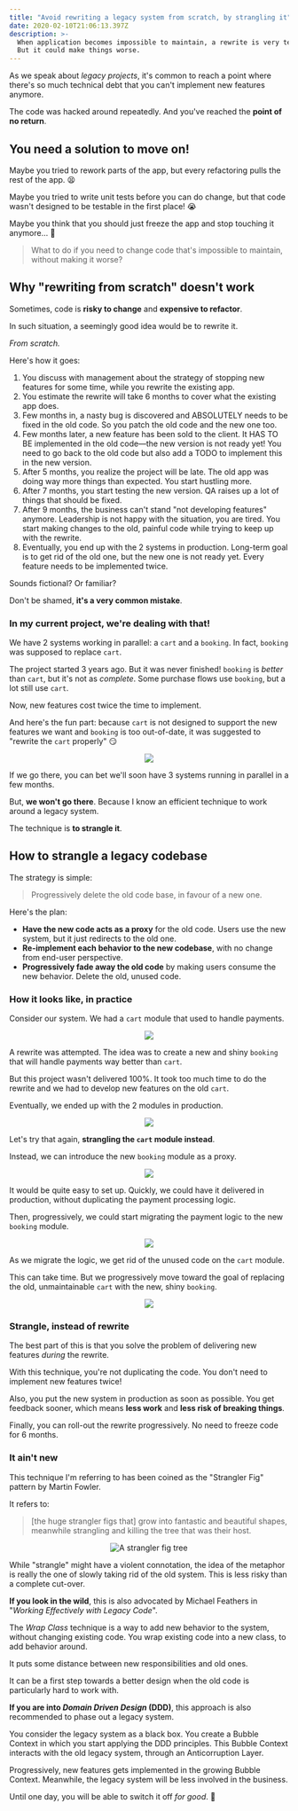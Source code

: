 ```yaml
---
title: "Avoid rewriting a legacy system from scratch, by strangling it"
date: 2020-02-10T21:06:13.397Z
description: >-
  When application becomes impossible to maintain, a rewrite is very tempting.
  But it could make things worse.
---
```


As we speak about _legacy projects_, it's common to reach a point where there's so much technical debt that you can't implement new features anymore.

The code was hacked around repeatedly. And you've reached the **point of no return**.

## You need a solution to move on!

Maybe you tried to rework parts of the app, but every refactoring pulls the rest of the app. 😫

Maybe you tried to write unit tests before you can do change, but that code wasn't designed to be testable in the first place! 😭

Maybe you think that you should just freeze the app and stop touching it anymore… 😬

> What to do if you need to change code that's impossible to maintain, without making it worse?

## Why "rewriting from scratch" doesn't work

Sometimes, code is **risky to change** and **expensive to refactor**.

In such situation, a seemingly good idea would be to rewrite it.

_From scratch._

Here's how it goes:

1. You discuss with management about the strategy of stopping new features for some time, while you rewrite the existing app.
2. You estimate the rewrite will take 6 months to cover what the existing app does.
3. Few months in, a nasty bug is discovered and ABSOLUTELY needs to be fixed in the old code. So you patch the old code and the new one too.
4. Few months later, a new feature has been sold to the client. It HAS TO BE implemented in the old code—the new version is not ready yet! You need to go back to the old code but also add a TODO to implement this in the new version.
5. After 5 months, you realize the project will be late. The old app was doing way more things than expected. You start hustling more.
6. After 7 months, you start testing the new version. QA raises up a lot of things that should be fixed.
7. After 9 months, the business can't stand "not developing features" anymore. Leadership is not happy with the situation, you are tired. You start making changes to the old, painful code while trying to keep up with the rewrite.
8. Eventually, you end up with the 2 systems in production. Long-term goal is to get rid of the old one, but the new one is not ready yet. Every feature needs to be implemented twice.

Sounds fictional? Or familiar?

Don't be shamed, **it's a very common mistake**.

### In my current project, we're dealing with that!

We have 2 systems working in parallel: a `cart` and a `booking`. In fact, `booking` was supposed to replace `cart`.

The project started 3 years ago. But it was never finished! `booking` is _better_ than `cart`, but it's not as _complete_. Some purchase flows use `booking`, but a lot still use `cart`.

Now, new features cost twice the time to implement.

And here's the fun part: because `cart` is not designed to support the new features we want and `booking` is too out-of-date, it was suggested to "rewrite the `cart` properly" 😏

<p style="text-align: center">
 <img src="/assets/no-way.gif" />
</p>

If we go there, you can bet we'll soon have 3 systems running in parallel in a few months.

But, **we won't go there**. Because I know an efficient technique to work around a legacy system.

The technique is **to strangle it**.

## How to strangle a legacy codebase

The strategy is simple:

> Progressively delete the old code base, in favour of a new one.

Here's the plan:

- **Have the new code acts as a proxy** for the old code. Users use the new system, but it just redirects to the old one.
- **Re-implement each behavior to the new codebase**, with no change from end-user perspective.
- **Progressively fade away the old code** by making users consume the new behavior. Delete the old, unused code.

### How it looks like, in practice

Consider our system. We had a `cart` module that used to handle payments.

<p style="text-align: center">
 <img src="./1-cart.svg" />
</p>

A rewrite was attempted. The idea was to create a new and shiny `booking` that will handle payments way better than `cart`.

But this project wasn't delivered 100%. It took too much time to do the rewrite and we had to develop new features on the old `cart`.

Eventually, we ended up with the 2 modules in production.

<p style="text-align: center">
 <img src="./2-rewrite-attempt.svg" />
</p>

Let's try that again, **strangling the `cart` module instead**.

Instead, we can introduce the new `booking` module as a proxy.

<p style="text-align: center">
 <img src="./3-strangle-with-booking.svg" />
</p>

It would be quite easy to set up. Quickly, we could have it delivered in production, without duplicating the payment processing logic.

Then, progressively, we could start migrating the payment logic to the new `booking` module.

<p style="text-align: center">
 <img src="./4-progressive-strangling.svg" />
</p>

As we migrate the logic, we get rid of the unused code on the `cart` module.

This can take time. But we progressively move toward the goal of replacing the old, unmaintainable `cart` with the new, shiny `booking`.

<p style="text-align: center">
 <img src="./5-booking.svg" />
</p>

### Strangle, instead of rewrite

The best part of this is that you solve the problem of delivering new features _during_ the rewrite.

With this technique, you're not duplicating the code. You don't need to implement new features twice!

Also, you put the new system in production as soon as possible. You get feedback sooner, which means **less work** and **less risk of breaking things**.

Finally, you can roll-out the rewrite progressively. No need to freeze code for 6 months.

### It ain't new

This technique I'm referring to has been coined as the "Strangler Fig" pattern by Martin Fowler.

It refers to:

> [the huge strangler figs that] grow into fantastic and beautiful shapes, meanwhile strangling and killing the tree that was their host.

<p style="text-align: center">
 <img src="/assets/strangler-fig.jpg" alt="A strangler fig tree" />
</p>

While "strangle" might have a violent connotation, the idea of the metaphor is really the one of slowly taking rid of the old system. This is less risky than a complete cut-over.

**If you look in the wild**, this is also advocated by Michael Feathers in "_Working Effectively with Legacy Code_".

The _Wrap Class_ technique is a way to add new behavior to the system, without changing existing code. You wrap existing code into a new class, to add behavior around.

It puts some distance between new responsibilities and old ones.

It can be a first step towards a better design when the old code is particularly hard to work with.

**If you are into _Domain Driven Design_ (DDD)**, this approach is also recommended to phase out a legacy system.

You consider the legacy system as a black box. You create a Bubble Context in which you start applying the DDD principles. This Bubble Context interacts with the old legacy system, through an Anticorruption Layer.

Progressively, new features gets implemented in the growing Bubble Context. Meanwhile, the legacy system will be less involved in the business.

Until one day, you will be able to switch it off _for good_. 🙌
